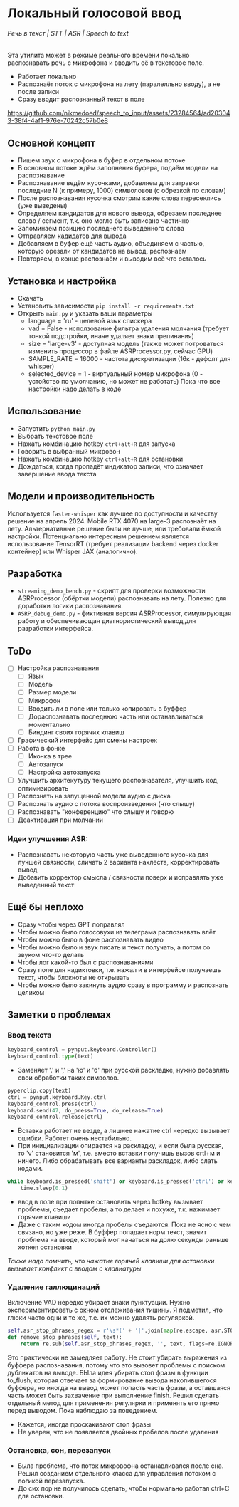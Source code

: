 # Локальный голосовой ввод
###### Речь в текст | STT | ASR | Speech to text

Эта утилита может в режиме реального времени локально распознавать речь с микрофона и вводить её в текстовое поле.

- Работает локально
- Распознаёт поток с микрофона на лету (паралелльно вводу), а не после записи
- Сразу вводит распознанный текст в поле

https://github.com/nikmedoed/speech_to_input/assets/23284564/ad203043-38f4-4af1-976e-70242c57b0e8

## Основной концепт
- Пишем звук с микрофона в буфер в отдельном потоке
- В основном потоке ждём заполнения буфера, подаём модели на распознавание
- Распознавание ведём кусочками, добавляем для затравки последние N (к примеру, 1000) символовов (с обрезкой по словам)
- После распознавания кусочка смотрим какие слова пересеклись (уже выведены)
- Определяем кандидатов для нового вывода, обрезаем последнее слово / сегмент, т.к. оно могло быть записано частично
- Запоминаем позицию последнего выведенного слова
- Отправляем кадидатов для вывода
- Добавляем в буфер ещё часть аудио, объединяем с частью, которую орезали от кандидатов на вывод, распознаём
- Повторяем, в конце распознаём и выводим всё что осталось

## Установка и настройка
- Скачать
- Установить зависимости `pip install -r requirements.txt`
- Открыть `main.py` и указать ваши параметры
	- language = 'ru' - целевой язык спискера
	- vad = False - исползование фильтра удаления молчания (требует тонкой подстройки, иначе удаляет знаки препинания)
	- size = 'large-v3' - доступная модель (также может потроваться изменить процессор в файле ASRProcessor.py, сейчас GPU)
	- SAMPLE_RATE = 16000 - частота дискретизации (16к - дефолт для whisper)
	- selected_device = 1 - виртуальный номер микрофона (0 - устойство по умолчанию, но может не работать)
Пока что все настройки надо делать в коде

## Использование
- Запустить `python main.py`
- Выбрать текстовое поле
- Нажать комбинацию hotkey `ctrl+alt+R` для запуска
- Говорить в выбранный микровон
- Нажать комбинацию hotkey `ctrl+alt+R` для остановки
- Дождаться, когда пропадёт индикатор записи, что означает завершение ввода текста

## Модели и производительность
Используется `faster-whisper` как лучшее по доступности и качеству решение на апрель 2024.
Mobile RTX 4070 на large-3 распознаёт на лету.
Альтернативные решение были не лучше, или требовали ёмкой настройки. Потенциально интересным решением является использование TensorRT (требует реализации backend через docker контейнер) или Whisper JAX (аналогично).

## Разработка
- `streaming_demo_bench.py` - скрипт для проверки возможности ASRProcessor (обёртки модели) распознавать на лету. Полезно для доработки логики распознавания.
- `ASRP_debug_demo.py` - фиктивная версия ASRProcessor, симулирующая работу и обеспечивающая диагнористический вывод для разработки интерфейса.

## ToDo
- [ ] Настройка распознавания
	- [ ] Язык
	- [ ] Модель
	- [ ] Размер модели
	- [ ] Микрофон
	- [ ] Вводить ли в поле или только копировать в буффер
	- [ ] Дораспознавать последнюю часть или останавливаться моментально
	- [ ] Биндинг своих горячих клавиш
- [ ] Графический интерфейс для смены настроек
- [ ] Работа в фонке
	- [ ] Иконка в трее
	- [ ] Автозапуск
	- [ ] Настройка автозапуска
- [ ] Улучшить архитекутуру текущего распознавателя, улучшить код, оптимизировать
- [ ] Распознать на запущенной модели аудио с диска
- [ ] Распознать аудио с потока воспроизведения (что слышу)
- [ ] Распознавать "конференцию" что слышу и говорю
- [ ] Деактивация при молчании

### Идеи улучшения ASR:
- Распознавать некоторую часть уже выведенного кусочка для лучшей связности, сличать 2 варианта нахлёста, корректировать вывод
- Добавить корректор смысла / связности поверх и исправлять уже выведенный текст

## Ещё бы неплохо
- Сразу чтобы через GPT поправлял
- Чтобы можно было голосовухи из телеграма распознавать влёт
- Чтобы можно было в фоне распознавать видео
- Чтобы можно было и звук писать и текст получать, а потом со звуком что-то делать
- Чтобы лог какой-то был с распознаваниями
- Сразу поле для надиктовки, т.е. нажал и в интерфейсе получаешь текст, чтобы блокноты не открывать
- Чтобы можно было закинуть аудио сразу в программу и распознать целиком

## Заметки о проблемах
### Ввод текста
```python
keyboard_control = pynput.keyboard.Controller()
keyboard_control.type(text)
```
- Заменяет '.' и ',' на 'ю' и 'б' при русской раскладке, нужно добавлять свои обработки таких символов.

```python
pyperclip.copy(text)
ctrl = pynput.keyboard.Key.ctrl
keyboard_control.press(ctrl)
keyboard.send(47, do_press=True, do_release=True)
keyboard_control.release(ctrl)
```
- Вставка работает не везде, а лишнее нажатие ctrl нередко вызывает ошибки. Работет очень нестабильно.
- При инициализации опирается на раскладку, и если была русская, то 'v' становится 'м', т.е. вместо вставки получишь вызов crtl+м и ничего. Либо обрабатывать все варианты раскладок, либо слать кодами.
```python
while keyboard.is_pressed('shift') or keyboard.is_pressed('ctrl') or keyboard.is_pressed('alt'):
    time.sleep(0.1)
```
- ввод в поле при попытке остановить через hotkey вызывает проблемы, съедает пробелы, а то делает и похуже, т.к. нажимает горячие клавиши
- Даже с таким кодом иногда пробелы съедаются. Пока не ясно с чем связано, но уже реже. В буффер попадает норм текст, значит проблема на вводе, который мог начаться на долю секунды раньше хоткея остановки

*Также надо помнить, что нажатие горячей клавиши для остановки вызывает конфликт с вводом с клавиатуры*

### Удаление галлюцинаций
Включение VAD нередко убирает знаки пунктуации. Нужно экспериментировать с окном отслеживания тишины. Я подметил, что глюки часто одни и те же, т.е. их можно удалять регуляркой.
```python
self.asr_stop_phrases_regex = r'\s*(' + '|'.join(map(re.escape, asr.STOP_PHRASES)) + r')\s*\.*'
def remove_stop_phrases(self, text):
    return re.sub(self.asr_stop_phrases_regex, '', text, flags=re.IGNORECASE)
```
Это практически не замедляет работу.
Не стоит убирать выражения из буффера распознавания, потому что это вызовет проблемы с поиском дубликатов на выводе. БЫла идея убирать стоп фразы в функции to_flush, которая отвечает за формирование вывода накопившегося буффера, но иногда на вывод может попасть часть фразы, а оставшаяся часть может быть захвачение при выполнение finish. Решил сделать отдельный метод для применения регулярки и применять его прямо перед выводом.
Пока наблюдаю за поведением.
- Кажется, иногда проскакивают стоп фразы
- Не уверен, что не появляется двойных пробелов после удаления

### Остановка, сон, перезапуск
- Была проблема, что поток микровофна останавливался после сна. Решил созданием отдельного класса для управления потоком с логикой перезапуска.
- До сих пор не получилось сделать, чтобы нормально работал ctrl+C для остановки.
